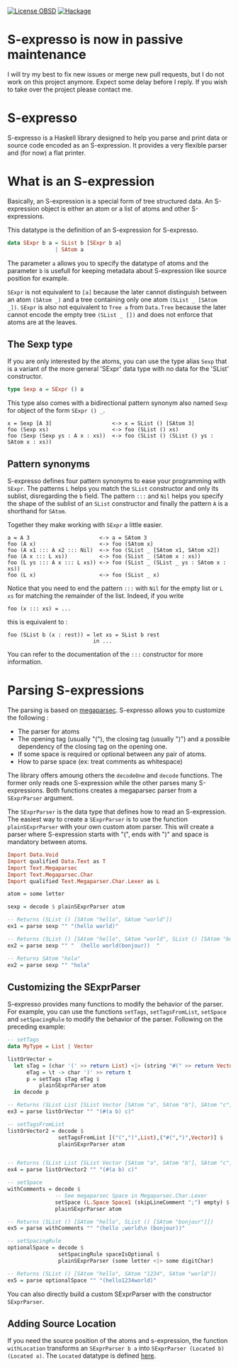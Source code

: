 [![License OBSD](https://img.shields.io/badge/license-0BSD-brightgreen.svg)](https://opensource.org/licenses/0BSD)
[![Hackage](https://img.shields.io/hackage/v/sexpresso.svg)](http://hackage.haskell.org/package/sexpresso)

# S-expresso is now in passive maintenance
I will try my best to fix new issues or merge new pull requests, but I do not work on this project anymore.
Expect some delay before I reply. If you wish to take over the project please contact me.

# S-expresso

S-expresso is a Haskell library designed to help you parse and print
data or source code encoded as an S-expression. It provides a very
flexible parser and (for now) a flat printer.

# What is an S-expression
Basically, an S-expression is a special form of tree structured
data. An S-expression object is either an atom or a list of atoms and other S-expressions.

This datatype is the definition of an S-expression for
S-expresso. 

~~~haskell
data SExpr b a = SList b [SExpr b a]
               | SAtom a
~~~

The parameter `a` allows you to specify the datatype of atoms and the
parameter `b` is usefull for keeping metadata about S-expression like
source position for example.

`SExpr` is not equivalent to `[a]` because the later cannot
distinguish between an atom `(SAtom _)` and a tree containing only one
atom `(SList _ [SAtom _])`. `SExpr` is also not equivalent to `Tree a`
from `Data.Tree` because the later cannot encode the empty tree
`(SList _ [])` and does not enforce that atoms are at the leaves.

## The Sexp type
If you are only interested by the atoms, you can use the type alias
`Sexp` that is a variant of the more general 'SExpr' data type with no
data for the 'SList' constructor.
~~~haskell
type Sexp a = SExpr () a
~~~

This type also comes with a bidirectional pattern synonym also named
`Sexp` for object of the form `SExpr () _`.
~~~
x = Sexp [A 3]                   <-> x = SList () [SAtom 3]
foo (Sexp xs)                    <-> foo (SList () xs)
foo (Sexp (Sexp ys : A x : xs))  <-> foo (SList () (SList () ys : SAtom x : xs))
~~~

## Pattern synonyms
S-expresso defines four pattern synonyms to ease your programming with
`SExpr`. The patterns `L` helps you match the `SList` constructor and only
its sublist, disregarding the `b` field. The pattern `:::` and `Nil` helps
you specify the shape of the sublist of an `SList` constructor and
finally the pattern `A` is a shorthand for `SAtom`.

Together they make working with `SExpr` a little easier.
~~~
a = A 3                      <-> a = SAtom 3
foo (A x)                    <-> foo (SAtom x)
foo (A x1 ::: A x2 ::: Nil)  <-> foo (SList _ [SAtom x1, SAtom x2])
foo (A x ::: L xs))          <-> foo (SList _ (SAtom x : xs))
foo (L ys ::: A x ::: L xs)) <-> foo (SList _ (SList _ ys : SAtom x : xs))
foo (L x)                    <-> foo (SList _ x)
~~~

Notice that you need to end the pattern `:::` with `Nil` for the empty
list or `L xs` for matching the remainder of the list. Indeed, if you write

~~~
foo (x ::: xs) = ...
~~~

this is equivalent to :

~~~
foo (SList b (x : rest)) = let xs = SList b rest
                           in ...
~~~

You can refer to the documentation of the `:::` constructor for more information.

# Parsing S-expressions
The parsing is based on
[megaparsec](http://hackage.haskell.org/package/megaparsec). S-expresso
allows you to customize the following :
* The parser for atoms
* The opening tag (usually "("), the closing tag (usually ")") and a
  possible dependency of the closing tag on the opening one.
* If some space is required or optional between any pair of atoms.
* How to parse space (ex: treat comments as whitespace)

The library offers amoung others the `decodeOne` and `decode`
functions. The former only reads one S-expression while the other
parses many S-expressions.  Both functions creates a megaparsec
parser from a `SExprParser` argument.

The `SExprParser` is the data type that defines how to read an
S-expression.  The easiest way to create a `SExprParser` is to use the
function `plainSExprParser` with your own custom atom parser. This
will create a parser where S-expression starts with "(", ends with ")"
and space is mandatory between atoms.

~~~haskell
Import Data.Void
Import qualified Data.Text as T
Import Text.Megaparsec
Import Text.Megaparsec.Char
Import qualified Text.Megaparser.Char.Lexer as L

atom = some letter

sexp = decode $ plainSExprParser atom

-- Returns (SList () [SAtom "hello", SAtom "world"])
ex1 = parse sexp "" "(hello world)"

-- Returns (SList () [SAtom "hello", SAtom "world", SList () [SAtom "bonjour"]])
ex2 = parse sexp "" "  (hello world(bonjour))  "

-- Returns SAtom "hola"
ex2 = parse sexp "" "hola"
~~~

## Customizing the SExprParser
S-expresso provides many functions to modify the behavior of the
parser. For example, you can use the functions `setTags`,
`setTagsFromList`, `setSpace` and `setSpacingRule` to modify the
behavior of the parser. Following on the preceding example:

~~~haskell
-- setTags
data MyType = List | Vector

listOrVector =
  let sTag = (char '(' >> return List) <|> (string "#(" >> return Vector)
      eTag = \t -> char ')' >> return t
      p = setTags sTag eTag $
          plainSExprParser atom
  in decode p

-- Returns (SList List [SList Vector [SAtom "a", SAtom "b"], SAtom "c"])
ex3 = parse listOrVector "" "(#(a b) c)"

-- setTagsFromList
listOrVector2 = decode $ 
                setTagsFromList [("(",")",List),("#(",")",Vector)] $
                plainSExprParser atom


-- Returns (SList List [SList Vector [SAtom "a", SAtom "b"], SAtom "c"])
ex4 = parse listOrVector2 "" "(#(a b) c)"

-- setSpace
withComments = decode $
               -- See megaparsec Space in Megaparsec.Char.Lexer
               setSpace (L.Space Space1 (skipLineComment ";") empty) $
               plainSExprParser atom

-- Returns (SList () [SAtom "hello", SList () [SAtom "bonjour"]])
ex5 = parse withComments "" "(hello ;world\n (bonjour))"

-- setSpacingRule
optionalSpace = decode $
                setSpacingRule spaceIsOptional $
                plainSExprParser (some letter <|> some digitChar)

-- Returns (SList () [SAtom "hello", SAtom "1234", SAtom "world"])
ex5 = parse optionalSpace "" "(hello1234world)"
~~~

You can also directly build a custom SExprParser with the constructor `SExprParser`.

## Adding Source Location
If you need the source position of the atoms and s-expression, the
function `withLocation` transforms an `SExprParser b a` into
`SExprParser (Located b) (Located a)`. The `Located` datatype is
defined
[here](https://github.com/archambaultv/sexpresso/blob/master/src/Data/SExpresso/Parse/Location.hs).
